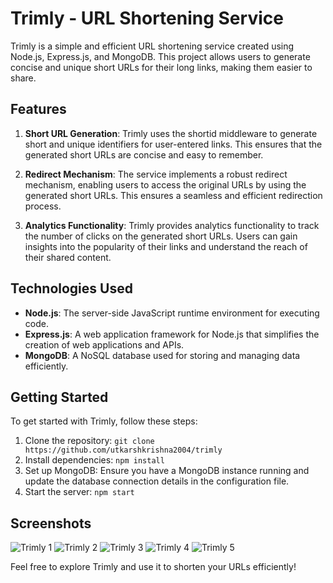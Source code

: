# Trimly - URL Shortening Service

Trimly is a simple and efficient URL shortening service created using Node.js, Express.js, and MongoDB. This project allows users to generate concise and unique short URLs for their long links, making them easier to share.

## Features

1. **Short URL Generation**: Trimly uses the shortid middleware to generate short and unique identifiers for user-entered links. This ensures that the generated short URLs are concise and easy to remember.

2. **Redirect Mechanism**: The service implements a robust redirect mechanism, enabling users to access the original URLs by using the generated short URLs. This ensures a seamless and efficient redirection process.

3. **Analytics Functionality**: Trimly provides analytics functionality to track the number of clicks on the generated short URLs. Users can gain insights into the popularity of their links and understand the reach of their shared content.

## Technologies Used

- **Node.js**: The server-side JavaScript runtime environment for executing code.
- **Express.js**: A web application framework for Node.js that simplifies the creation of web applications and APIs.
- **MongoDB**: A NoSQL database used for storing and managing data efficiently.

## Getting Started

To get started with Trimly, follow these steps:

1. Clone the repository: `git clone https://github.com/utkarshkrishna2004/trimly`
2. Install dependencies: `npm install`
3. Set up MongoDB: Ensure you have a MongoDB instance running and update the database connection details in the configuration file.
4. Start the server: `npm start`

## Screenshots

![Trimly 1](https://res.cloudinary.com/dt686xyud/image/upload/v1704455563/Screenshot_from_2024-01-05_17-07-32_nhhk9s.png)
![Trimly 2](https://res.cloudinary.com/dt686xyud/image/upload/v1704455563/Screenshot_from_2024-01-05_17-07-49_gzyofm.png)
![Trimly 3](https://res.cloudinary.com/dt686xyud/image/upload/v1704455563/Screenshot_from_2024-01-05_17-08-08_rfc6t0.png)
![Trimly 4](https://res.cloudinary.com/dt686xyud/image/upload/v1704455563/Screenshot_from_2024-01-05_17-20-48_dpbvks.png)
![Trimly 5](https://res.cloudinary.com/dt686xyud/image/upload/v1704455563/Screenshot_from_2024-01-05_17-19-08_kes7qr.png)

Feel free to explore Trimly and use it to shorten your URLs efficiently!
